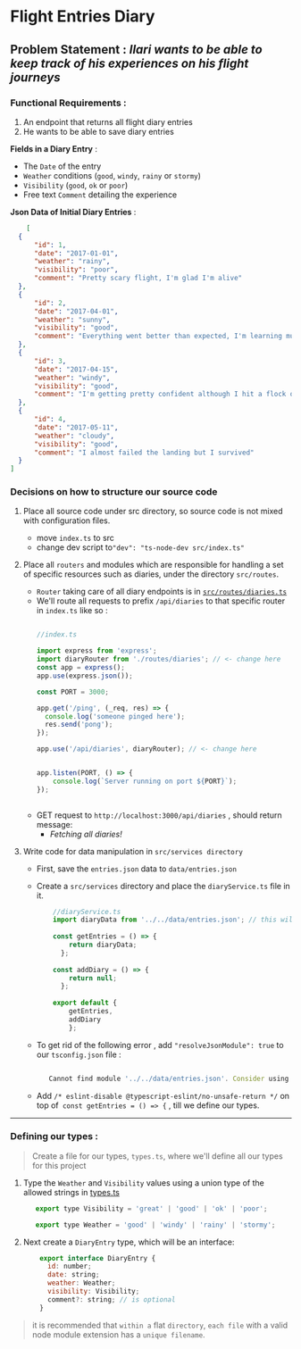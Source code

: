 # Flight Entries Diary

## Problem Statement :  _Ilari wants to be able to keep track of his experiences on his flight journeys_


### Functional Requirements :

  1. An endpoint that returns all flight diary entries
  1. He wants to be able to save diary entries
   


**Fields in a Diary Entry** :

  + The `Date` of the entry
  + `Weather` conditions (`good`, `windy`, `rainy` or `stormy`)
  + `Visibility` (`good`, `ok` or `poor`)
  + Free text `Comment` detailing the experience


**Json Data of Initial Diary Entries** :
  ```json
      [
    {
        "id": 1,
        "date": "2017-01-01",
        "weather": "rainy",
        "visibility": "poor",
        "comment": "Pretty scary flight, I'm glad I'm alive"
    },
    {
        "id": 2,
        "date": "2017-04-01",
        "weather": "sunny",
        "visibility": "good",
        "comment": "Everything went better than expected, I'm learning much"
    },
    {
        "id": 3,
        "date": "2017-04-15",
        "weather": "windy",
        "visibility": "good",
        "comment": "I'm getting pretty confident although I hit a flock of birds"
    },
    {
        "id": 4,
        "date": "2017-05-11",
        "weather": "cloudy",
        "visibility": "good",
        "comment": "I almost failed the landing but I survived"
    }
]
  ```

### Decisions on how to structure our source code 

1. Place all source code under src directory, so source code is not mixed with configuration files.
      - move `index.ts` to src
      - change dev script to`"dev": "ts-node-dev src/index.ts"`
   
1. Place all `routers` and modules which are responsible for handling a set of specific resources such as diaries, under the directory `src/routes`.
      - `Router` taking care of all diary endpoints is in [`src/routes/diaries.ts`](./src/routes/diaries.ts "view source code") 
      - We'll route all requests to prefix `/api/diaries` to that specific router in `index.ts` like so : 
          ```javascript

          //index.ts

          import express from 'express';
          import diaryRouter from './routes/diaries'; // <- change here
          const app = express();
          app.use(express.json());
          
          const PORT = 3000;
          
          app.get('/ping', (_req, res) => {
            console.log('someone pinged here');
            res.send('pong');
          });
          
          app.use('/api/diaries', diaryRouter); // <- change here
          
          
          app.listen(PORT, () => {
              console.log(`Server running on port ${PORT}`);
          });
                   
          ```
    -  GET request to `http://localhost:3000/api/diaries` , should return message:  
         -  _Fetching all diaries!_
    
1. Write code for data manipulation in `src/services directory`
    
    - First, save the `entries.json` data to `data/entries.json`
    - Create a `src/services` directory and place the `diaryService.ts` file in it.
  
        ```javascript
            //diaryService.ts 
            import diaryData from '../../data/entries.json'; // this will give error 
              
            const getEntries = () => {
                return diaryData;
              };
              
            const addDiary = () => {
                return null;
              };
              
            export default {
                getEntries,
                addDiary
                };
      
        ```  
    - To get rid of the following error ,  add `"resolveJsonModule": true` to our `tsconfig.json` file :
       
       ```javascript

          Cannot find module '../../data/entries.json'. Consider using '--resolveJsonModule' to import module with '.json' extension.ts(2732)

       ```

   - Add `/* eslint-disable @typescript-eslint/no-unsafe-return */` on top of` const getEntries = () => {` , till we define our types.
  
  
----------------------------------------------------------------

### Defining our types :

   > Create a file for our types, `types.ts`, where we'll define all our types for this project

  1. Type the `Weather` and `Visibility` values using a union type of the allowed strings in [types.ts](./src/types.ts "go to source code")
   
      ```javascript
         export type Visibility = 'great' | 'good' | 'ok' | 'poor';

         export type Weather = 'good' | 'windy' | 'rainy' | 'stormy';
      ```
    
  1. Next create a `DiaryEntry` type, which will be an interface:
  
      ```javascript
          export interface DiaryEntry {
            id: number;
            date: string;
            weather: Weather;
            visibility: Visibility;
            comment?: string; // is optional
          }
      
      ```
 >  it is recommended that `within a` flat `directory`, `each file` with a valid node module extension has a `unique filename`.
          
